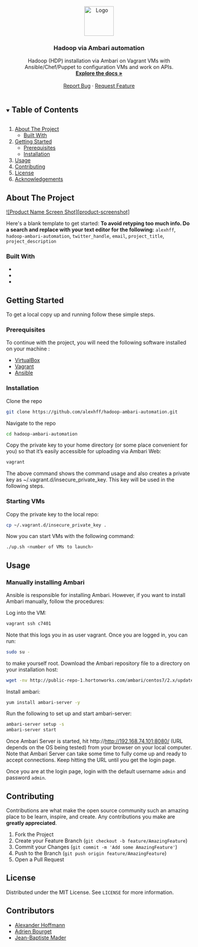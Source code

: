 <!-- PROJECT LOGO -->
<br />
<p align="center">
  <a href="https://github.com/alexhff/hadoop-ambari-automation">
    <img src="https://upload.wikimedia.org/wikipedia/commons/thumb/3/38/Hadoop_logo_new.svg/2500px-Hadoop_logo_new.svg.png" alt="Logo" width="auto" height="80">
  </a>

  <h3 align="center">Hadoop via Ambari automation</h3>

  <p align="center">
    Hadoop (HDP) installation via Ambari on Vagrant VMs with Ansible/Chef/Puppet to configuration VMs and work on APIs.
    <br />
    <a href="https://github.com/alexhff/hadoop-ambari-automation"><strong>Explore the docs »</strong></a>
    <br />
    <br />
    <a href="https://github.com/alexhff/hadoop-ambari-automation/issues">Report Bug</a>
    ·
    <a href="https://github.com/alexhff/hadoop-ambari-automation/issues">Request Feature</a>
  </p>
</p>



<!-- TABLE OF CONTENTS -->
<details open="open">
  <summary><h2 style="display: inline-block">Table of Contents</h2></summary>
  <ol>
    <li>
      <a href="#about-the-project">About The Project</a>
      <ul>
        <li><a href="#built-with">Built With</a></li>
      </ul>
    </li>
    <li>
      <a href="#getting-started">Getting Started</a>
      <ul>
        <li><a href="#prerequisites">Prerequisites</a></li>
        <li><a href="#installation">Installation</a></li>
      </ul>
    </li>
    <li><a href="#usage">Usage</a></li>
    <li><a href="#contributing">Contributing</a></li>
    <li><a href="#license">License</a></li>
    <li><a href="#acknowledgements">Acknowledgements</a></li>
  </ol>
</details>



<!-- ABOUT THE PROJECT -->
## About The Project

[![Product Name Screen Shot][product-screenshot]](https://example.com)

Here's a blank template to get started:
**To avoid retyping too much info. Do a search and replace with your text editor for the following:**
`alexhff`, `hadoop-ambari-automation`, `twitter_handle`, `email`, `project_title`, `project_description`


### Built With

* []()
* []()
* []()



<!-- GETTING STARTED -->
## Getting Started

To get a local copy up and running follow these simple steps.

### Prerequisites

To continue with the project, you will need the following software installed on your machine :
* [VirtualBox](https://www.virtualbox.org/)
* [Vagrant](https://www.vagrantup.com/)
* [Ansible](https://www.ansible.com/)

### Installation

Clone the repo
```sh
git clone https://github.com/alexhff/hadoop-ambari-automation.git
```
Navigate to the repo
```sh
cd hadoop-ambari-automation
```
Copy the private key to your home directory (or some place convenient for you) so that it’s easily accessible for uploading via Ambari Web:
```sh
vagrant
```
The above command shows the command usage and also creates a private key as ~/.vagrant.d/insecure_private_key. This key will be used in the following steps.

### Starting VMs

Copy the private key to the local repo:
```sh
cp ~/.vagrant.d/insecure_private_key .
```
Now you can start VMs with the following command:
```sh
./up.sh <number of VMs to launch>
```



<!-- USAGE EXAMPLES -->
## Usage

### Manually installing Ambari

Ansible is responsible for installing Ambari. However, if you want to install Ambari manually, follow the procedures:

Log into the VM:
```sh
vagrant ssh c7401
```
Note that this logs you in as user vagrant. Once you are logged in, you can run:
```sh
sudo su -
```
to make yourself root.
Download the Ambari repository file to a directory on your installation host:
```sh
wget -nv http://public-repo-1.hortonworks.com/ambari/centos7/2.x/updates/2.7.4.0/ambari.repo -O /etc/yum.repos.d/ambari.repo
```
Install ambari:
```sh
yum install ambari-server -y
```
Run the following to set up and start ambari-server:
```sh
ambari-server setup -s
ambari-server start
```

Once Ambari Server is started, hit http://http://192.168.74.101:8080/ (URL depends on the OS being tested) from your browser on your local computer.
Note that Ambari Server can take some time to fully come up and ready to accept connections. Keep hitting the URL until you get the login page.

Once you are at the login page, login with the default username `admin` and password `admin`.



<!-- CONTRIBUTING -->
## Contributing

Contributions are what make the open source community such an amazing place to be learn, inspire, and create. Any contributions you make are **greatly appreciated**.

1. Fork the Project
2. Create your Feature Branch (`git checkout -b feature/AmazingFeature`)
3. Commit your Changes (`git commit -m 'Add some AmazingFeature'`)
4. Push to the Branch (`git push origin feature/AmazingFeature`)
5. Open a Pull Request



<!-- LICENSE -->
## License

Distributed under the MIT License. See `LICENSE` for more information.



<!-- ACKNOWLEDGEMENTS -->
## Contributors

* [Alexander Hoffmann](https://github.com/alexhff)
* [Adrien Bourget](https://github.com/adritoo)
* [Jean-Baptiste Mader](https://github.com/jbmader)

<!-- MARKDOWN LINKS & IMAGES -->
<!-- https://www.markdownguide.org/basic-syntax/#reference-style-links -->
[contributors-shield]: https://img.shields.io/github/contributors/alexhff/repo.svg?style=for-the-badge
[contributors-url]: https://github.com/alexhff/repo/graphs/contributors
[forks-shield]: https://img.shields.io/github/forks/alexhff/repo.svg?style=for-the-badge
[forks-url]: https://github.com/alexhff/repo/network/members
[stars-shield]: https://img.shields.io/github/stars/alexhff/repo.svg?style=for-the-badge
[stars-url]: https://github.com/alexhff/repo/stargazers
[issues-shield]: https://img.shields.io/github/issues/alexhff/repo.svg?style=for-the-badge
[issues-url]: https://github.com/alexhff/repo/issues
[license-shield]: https://img.shields.io/github/license/alexhff/repo.svg?style=for-the-badge
[license-url]: https://github.com/alexhff/repo/blob/master/LICENSE.txt
[linkedin-shield]: https://img.shields.io/badge/-LinkedIn-black.svg?style=for-the-badge&logo=linkedin&colorB=555
[linkedin-url]: https://linkedin.com/in/alexhff
